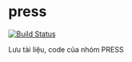 # press
[![Build Status](https://travis-ci.org/HPCC-Cloud-Computing/press.svg?branch=master)](https://travis-ci.org/HPCC-Cloud-Computing/press)

Lưu tài liệu, code của nhóm PRESS
